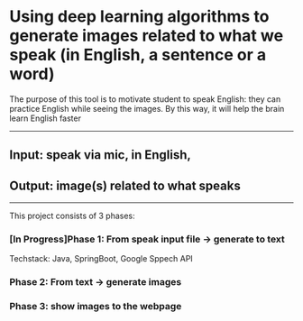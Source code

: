 # Using deep learning algorithms to generate images related to what we speak (in English, a sentence or a word)

The purpose of this tool is to motivate student to speak English: they can practice English while seeing the images. By this way, it will help the brain learn English faster

---

## Input: speak via mic, in English, 
## Output: image(s) related to what speaks

---
This project consists of 3 phases:

### [In Progress]Phase 1: From speak input file -> generate to text
Techstack: Java, SpringBoot, Google Sppech API

### Phase 2: From text -> generate images

### Phase 3: show images to the webpage 

